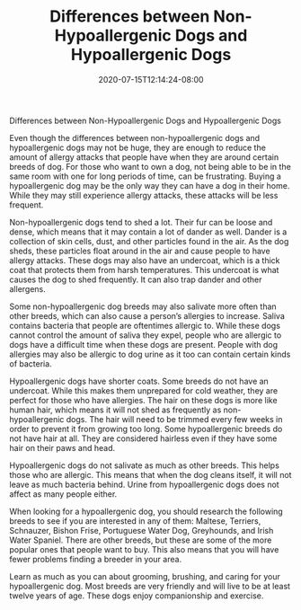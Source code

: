 ﻿---
title: "Differences between Non-Hypoallergenic Dogs and Hypoallergenic Dogs"
date: 2020-07-15T12:14:24-08:00
description: "hypoallergenic dogs Tips for Web Success"
featured_image: "/images/hypoallergenic dogs.jpg"
tags: ["hypoallergenic dogs"]
---

Differences between Non-Hypoallergenic Dogs and Hypoallergenic Dogs

Even though the differences between non-hypoallergenic dogs and hypoallergenic dogs may not be huge, they are enough to reduce the amount of allergy attacks that people have when they are around certain breeds of dog. For those who want to own a dog, not being able to be in the same room with one for long periods of time, can be frustrating. Buying a hypoallergenic dog may be the only way they can have a dog in their home. While they may still experience allergy attacks, these attacks will be less frequent.

Non-hypoallergenic dogs tend to shed a lot. Their fur can be loose and dense, which means that it may contain a lot of dander as well. Dander is a collection of skin cells, dust, and other particles found in the air. As the dog sheds, these particles float around in the air and cause people to have allergy attacks. These dogs may also have an undercoat, which is a thick coat that protects them from harsh temperatures. This undercoat is what causes the dog to shed frequently. It can also trap dander and other allergens. 

Some non-hypoallergenic dog breeds may also salivate more often than other breeds, which can also cause a person’s allergies to increase. Saliva contains bacteria that people are oftentimes allergic to. While these dogs cannot control the amount of saliva they expel, people who are allergic to dogs have a difficult time when these dogs are present. People with dog allergies may also be allergic to dog urine as it too can contain certain kinds of bacteria. 

Hypoallergenic dogs have shorter coats. Some breeds do not have an undercoat. While this makes them unprepared for cold weather, they are perfect for those who have allergies. The hair on these dogs is more like human hair, which means it will not shed as frequently as non-hypoallergenic dogs. The hair will need to be trimmed every few weeks in order to prevent it from growing too long. Some hypoallergenic breeds do not have hair at all. They are considered hairless even if they have some hair on their paws and head. 

Hypoallergenic dogs do not salivate as much as other breeds. This helps those who are allergic. This means that when the dog cleans itself, it will not leave as much bacteria behind. Urine from hypoallergenic dogs does not affect as many people either. 

When looking for a hypoallergenic dog, you should research the following breeds to see if you are interested in any of them: Maltese, Terriers, Schnauzer, Bishon Frise, Portuguese Water Dog, Greyhounds, and Irish Water Spaniel. There are other breeds, but these are some of the more popular ones that people want to buy. This also means that you will have fewer problems finding a breeder in your area. 

Learn as much as you can about grooming, brushing, and caring for your hypoallergenic dog. Most breeds are very friendly and will live to be at least twelve years of age. These dogs enjoy companionship and exercise. 



